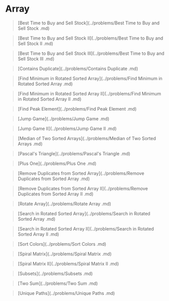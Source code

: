 # Array

> [Best Time to Buy and Sell Stock](../problems/Best Time to Buy and Sell Stock .md)

> [Best Time to Buy and Sell Stock II](../problems/Best Time to Buy and Sell Stock II .md)

> [Best Time to Buy and Sell Stock III](../problems/Best Time to Buy and Sell Stock III .md)

> [Contains Duplicate](../problems/Contains Duplicate .md)

> [Find Minimum in Rotated Sorted Array](../problems/Find Minimum in Rotated Sorted Array .md)

> [Find Minimum in Rotated Sorted Array II](../problems/Find Minimum in Rotated Sorted Array II .md)

> [Find Peak Element](../problems/Find Peak Element .md)

> [Jump Game](../problems/Jump Game .md)

> [Jump Game II](../problems/Jump Game II .md)

> [Median of Two Sorted Arrays](../problems/Median of Two Sorted Arrays .md)

> [Pascal's Triangle](../problems/Pascal's Triangle .md)

> [Plus One](../problems/Plus One .md)

> [Remove Duplicates from Sorted Array](../problems/Remove Duplicates from Sorted Array .md)

> [Remove Duplicates from Sorted Array II](../problems/Remove Duplicates from Sorted Array II .md)

> [Rotate Array](../problems/Rotate Array .md)

> [Search in Rotated Sorted Array](../problems/Search in Rotated Sorted Array .md)

> [Search in Rotated Sorted Array II](../problems/Search in Rotated Sorted Array II .md)

> [Sort Colors](../problems/Sort Colors .md)

> [Spiral Matrix](../problems/Spiral Matrix .md)

> [Spiral Matrix II](../problems/Spiral Matrix II .md)

> [Subsets](../problems/Subsets .md)

> [Two Sum](../problems/Two Sum .md)

> [Unique Paths](../problems/Unique Paths .md)
